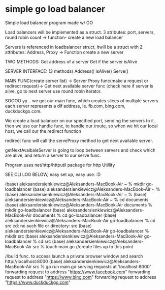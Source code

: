 # simple go load balancer
 Simple load balancer program made w/ GO 

Load balancers will be implemented as a struct. 3 atributes: port, servers, round robin count
-> function- create a new load balancer

Servers is referenced in loadbalancer struct, itwill be a struct with 2 attributes: Address, Proxy
-> Function create a new server

TWO METHODS:
Get address of a server
Get if the server isAlive

SERVER INTERFACE: (3 methods)
Address()
isAlive()
Serve()


MAIN FUNC(create server list) -> Server Proxy func(make a request or redirect request)-> Get next available server func (check here if server is alive, go to next server use round robin iterator.

SOOOO ya... 
we got our main func, which creates slices of multiple servers. each server represents a dif address, ie. fb.com, bing.com, duckduckgo.com.

We create a load balancer on our specified port, sending the servers to it. then we use our handle func, to handle our /route, so when we hit our local host, we call our the redirect function

redirect func will call the serveProxy method to get next available server.

getNextAvaibaleServer is going to loop between servers and check which are alive, and return a server to our serve func.

Program uses net/http/httputil package for http Utillity 

SEE CLI LOG BELOW, easy set up, easy use. :D

(base) aleksandersienkiewicz@Aleksanders-MacBook-Air ~ % mkdir go-loadbalancer 
(base) aleksandersienkiewicz@Aleksanders-MacBook-Air ~ %           
(base) aleksandersienkiewicz@Aleksanders-MacBook-Air ~ % 
(base) aleksandersienkiewicz@Aleksanders-MacBook-Air ~ % cd documents
(base) aleksandersienkiewicz@Aleksanders-MacBook-Air documents % mkdir go-loadbalancer
(base) aleksandersienkiewicz@Aleksanders-MacBook-Air documents % cd go-loadbalancer
(base) aleksandersienkiewicz@Aleksanders-MacBook-Air go-loadbalancer % cd src
cd: no such file or directory: src
(base) aleksandersienkiewicz@Aleksanders-MacBook-Air go-loadbalancer % mkdir src
(base) aleksandersienkiewicz@Aleksanders-MacBook-Air go-loadbalancer % cd src
(base) aleksandersienkiewicz@Aleksanders-MacBook-Air src % touch main.go
//create files up to this point

//build func. to access launch a private browser window and search http://localhost:8000
(base) aleksandersienkiewicz@Aleksanders-MacBook-Air src % go run main.go
serving requests at 'localhost:8000'
forwarding request to address "https://www.facebook.com"
forwarding request to address "https://www.bing.com"
forwarding request to address "https://www.duckduckgo.com"
 





